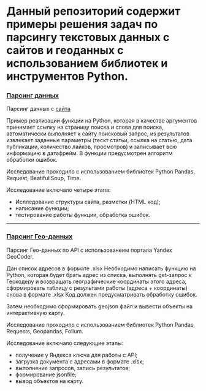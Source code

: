 # Данный репозиторий содержит примеры решения задач по парсингу текстовых данных с сайтов и геоданных с использованием библиотек и инструментов Python.

### [Парсинг данных](https://github.com/nboravlev/parsing/blob/main/Scraping.ipynb "ссылка на код")

Парсинг данных с [сайта](https://habr.com/)

  Пример реализации функции на Python, которая в качестве аргументов принимает ссылку на страницу поиска и слова для поиска, автоматически выполняет к сайту поисковый 
  запрос, из результатов извлекает заданные параметры (тескт статьи, ссылка на статью, дата публикации, количество лайков, просмотров) и записывает 
  всю информацию в датафрейм. В функции предусмотрен алгоритм обработки ошибок.

Исследование проходило с использованием библиотек Python Pandas, Request, BeatifullSoup, Time.

Исследование включало четыре этапа:

- Ислледование структуры сайта, разметки (HTML код);
- написание функции;
- тестирование работы функции, обработка ошибок.

----------

### [Парсинг Гео-данных](https://github.com/nboravlev/parsing/blob/main/yandex_geocoder.ipynb "ссылка на код")

Парсинг Гео-данных по API с использованеим портала Yandex GeoCoder.

 Дан список адресов в формате .xlsx Необходимо написать функцию на Python, 
которая будет брать адрес из списка, выполнять get-запрос к Геокодеру и возвращать
географические координаты этого адреса, сформировать таблицу с результами работы 
(адреса + координаты) снова в формате .xlsx Код должен предусматривать обработку ошибок.

 Затем необходимо сформировать geojson файл и вывести объекты на интерактивную карту.

Исследование проходило с использованием библиотек Python Pandas, Requests, Geopandas, Folium.

Исследование включало следующие этапы:

- получение у Яндекса ключа для работы с API;
- загрузка документа с адресами в формате .xlsx;
- выполнение запросов, запись результатов;
- формирование jsonfile;
- вывод объектов на карту.


